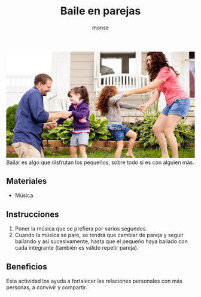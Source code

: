 ﻿---
layout: post
title:  "Baile en parejas"
tags: [interpersonal]
categories: [bebes, actividad]
author: monse
image: /assets/posts/2020-07-20-parejas.jpeg
hidden: true
---
![Actividad de parejas](/assets/posts/2020-07-20-parejas.jpeg)<br/>
Bailar es algo que disfrutan los pequeños, sobre todo si es con alguien más.

## Materiales 
- Música.

## Instrucciones
1. Poner la música que se prefiera por varios segundos.
2. Cuando la música se pare, se tendrá que cambiar de pareja y seguir bailando y así sucesivamente, hasta que el pequeño haya bailado con cada integrante (también es válido repetir pareja). 

## Beneficios
Esta actividad los ayuda a fortalecer las relaciones personales con más personas, a convivir y compartir. 
